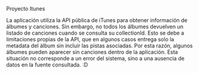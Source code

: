 Proyecto Itunes


La aplicación utiliza la API pública de iTunes para obtener información de álbumes y canciones. Sin embargo, no todos los álbumes devuelven un listado de canciones cuando se consulta su collectionId. Esto se debe a limitaciones propias de la API, que en algunos casos entrega solo la metadata del álbum sin incluir las pistas asociadas. Por esta razón, algunos álbumes pueden aparecer sin canciones dentro de la aplicación. Esta situación no corresponde a un error del sistema, sino a una ausencia de datos en la fuente consultada. :D
